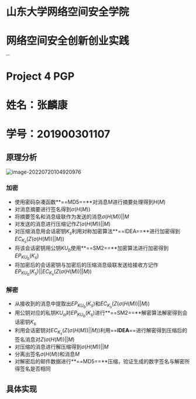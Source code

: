 # 山东大学网络空间安全学院

# 网络空间安全创新创业实践

<img src="F:\typora_img\sdu.webp" alt="sdu" style="zoom: 25%;" />







# Project 4 PGP

# 姓名：张麟康          

# 学号：201900301107





















## 原理分析

![image-20220720104920976](F:\typora_img\image-20220720104920976.png)

### 加密

* 使用密码杂凑函数**==MD5==**对消息$M$进行摘要处理得到$H(M)$
* 对消息摘要进行签名得到$\sigma(H(M))$
* 将摘要签名和消息级联作为发送的消息$\sigma(H(M))||M$
* 对发送的消息进行压缩记作$Z(\sigma(H(M))||M)$
* 对压缩消息用会话密钥$K_s$利用对称加密算法**==IDEA==**进行加密得到$EC_{K_s}(Z(\sigma(H(M))||M))$
* 将该会话密钥用公钥$KU_b$使用**==SM2==**加密算法进行加密得到$EP_{KU_b}(K_s)$
* 将加密后的会话密钥与加密后的压缩消息级联发送给接收方记作$EP_{KU_b}(K_s)||EC_{K_s}(Z(\sigma(H(M))||M))$

### 解密

* 从接收到的消息中提取出$EP_{KU_b}(K_s)$和$EC_{K_s}(Z(\sigma(H(M))||M))$
* 用公钥对应的私钥$KU_a$对$EP_{KU_b}(K_s)$进行**==SM2==**解密算法解密得到会话密钥$K_s$
* 利用会话密钥对$EC_{K_s}(Z(\sigma(H(M))||M))$利用==**IDEA**==进行解密得到压缩后的签名消息对$Z(\sigma(H(M))||M)$
* 对压缩的消息进行解压缩得到$\sigma(H(M))||M$
* 分离出签名$\sigma(H(M))$和消息$M$
* 对解密后的邮件数据进行**==MD5==**压缩，验证生成的数字签名与解密所得签名是否相同

## 具体实现


